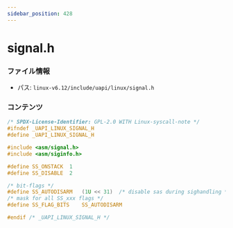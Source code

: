 ```yaml
---
sidebar_position: 428
---
```

# signal.h

### ファイル情報

- パス: `linux-v6.12/include/uapi/linux/signal.h`

### コンテンツ

```h
/* SPDX-License-Identifier: GPL-2.0 WITH Linux-syscall-note */
#ifndef _UAPI_LINUX_SIGNAL_H
#define _UAPI_LINUX_SIGNAL_H

#include <asm/signal.h>
#include <asm/siginfo.h>

#define SS_ONSTACK	1
#define SS_DISABLE	2

/* bit-flags */
#define SS_AUTODISARM	(1U << 31)	/* disable sas during sighandling */
/* mask for all SS_xxx flags */
#define SS_FLAG_BITS	SS_AUTODISARM

#endif /* _UAPI_LINUX_SIGNAL_H */

```
